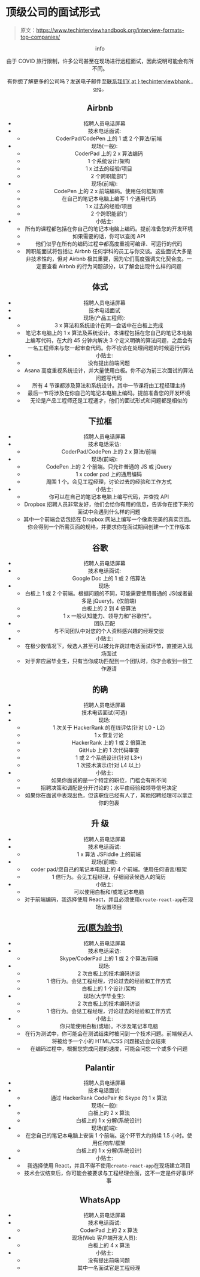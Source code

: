 # 顶级公司的面试形式

> 原文：<https://www.techinterviewhandbook.org/interview-formats-top-companies/>

<header>info

由于 COVID 旅行限制，许多公司甚至在现场进行远程面试，因此说明可能会有所不同。

有你想了解更多的公司吗？发送电子邮件至[联系我们{ at } techinterviewbhank . org](mailto:contact@techinterviewhandbook.org)。

## Airbnb[](#airbnb "Direct link to heading")

*   招聘人员电话屏幕
*   技术电话面试:
    *   CoderPad/CodePen 上的 1 或 2 个算法/前端
*   现场(一般):
    *   CoderPad 上的 2 x 算法编码
    *   1 个系统设计/架构
    *   1 x 过去的经验/项目
    *   2 个跨职能部门
*   现场(前端):
    *   CodePen 上的 2 x 前端编码。使用任何框架/库
    *   在自己的笔记本电脑上编写 1 个通用代码
    *   1 x 过去的经验/项目
    *   2 个跨职能部门
*   小贴士:
    *   所有的课程都包括在你自己的笔记本电脑上编码。提前准备您的开发环境
    *   如果需要的话，你可以查阅 API
    *   他们似乎在所有的编码过程中都高度重视可编译、可运行的代码
    *   跨职能面试将包括让 Airbnb 任何学科的员工与你交谈。这些面试大多是非技术性的，但对 Airbnb 极其重要，因为它们高度强调文化契合度。一定要查看 Airbnb 的行为问题部分，以了解会出现什么样的问题

## 体式[](#asana "Direct link to heading")

*   招聘人员电话屏幕
*   技术电话面试
*   现场(产品工程师):
    *   3 x 算法和系统设计在同一会话中在白板上完成
    *   笔记本电脑上的 1 x 算法及系统设计。本课程包括在您自己的笔记本电脑上编写代码，在大约 45 分钟内解决 3 个定义明确的算法问题，之后会有一名工程师来与您一起审查代码。你不应该在处理问题的时候运行代码
*   小贴士:
    *   没有提出前端问题
    *   Asana 高度重视系统设计，并大量使用白板。你不必为前三次面试的算法问题写代码
    *   所有 4 节课都涉及算法和系统设计。其中一节课将由工程经理主持
    *   最后一节将涉及在你自己的笔记本电脑上编码。提前准备您的开发环境
    *   无论是产品工程师还是工程通才，他们的面试形式和问题都是相似的

## 下拉框[](#dropbox "Direct link to heading")

*   招聘人员电话屏幕
*   技术电话采访:
    *   CoderPad/CodePen 上的 2 x 算法/前端
*   现场(前端):
    *   CodePen 上的 2 个前端。只允许普通的 JS 或 jQuery
    *   1 x coder pad 上的通用编码
    *   周围 1 个。会见工程经理，讨论过去的经验和工作方式
*   小贴士:
    *   你可以在自己的笔记本电脑上编写代码，并查找 API
    *   Dropbox 招聘人员非常友好，他们会给你有用的信息，告诉你在接下来的面试中会遇到什么样的问题
    *   其中一个前端会话包括在 Dropbox 网站上编写一个像素完美的真实页面。你会得到一个所需页面的规格，并要求你在面试期间创建一个工作版本

## 谷歌[](#google "Direct link to heading")

*   招聘人员电话屏幕
*   技术电话面试:
    *   Google Doc 上的 1 或 2 倍算法
*   现场:
    *   白板上 1 或 2 个前端。根据问题的不同，可能需要使用普通的 JS(或者最多是 jQuery)。(仅前端)
    *   白板上的 2 到 4 倍算法
    *   1 x 一般认知能力、领导力和“谷歌性”。
*   团队匹配
    *   与不同团队中对您的个人资料感兴趣的经理交谈
*   小贴士:
    *   在极少数情况下，候选人甚至可以被允许跳过电话面试环节，直接进入现场面试
    *   对于非应届毕业生，只有当你成功匹配到一个团队时，你才会收到一份工作邀请

## 的确[](#indeed "Direct link to heading")

*   招聘人员电话屏幕
*   技术电话面试(可选)
*   现场:
    *   1 次关于 HackerRank 的在线评估(针对 L0 - L2)
    *   1 x 恢复讨论
    *   HackerRank 上的 1 或 2 倍算法
    *   GitHub 上的 1 次代码审查
    *   1 或 2 个系统设计(针对 L3+)
    *   1 次技术演示(针对 L4 以上)
*   小贴士:
    *   如果你面试的是一个特定的职位，门槛会有所不同
    *   招聘决策和调配是分开讨论的；水平由经验和领导信号决定
    *   如果你在面试中表现出色，但该职位已经有人了，其他招聘经理可以拿走你的包裹

## 升 [](#lyft "Direct link to heading") 级

*   招聘人员电话屏幕
*   技术电话面试:
    *   1 x 算法 JSFiddle 上的前端
*   现场(前端):
    *   coder pad/您自己的笔记本电脑上的 4 个前端。使用任何语言/框架
    *   1 倍行为。会见工程经理，仔细阅读候选人的简历
*   小贴士:
    *   可以使用白板和/或笔记本电脑
    *   对于前端编码，我选择使用 React，并且必须使用`create-react-app`在现场设置项目

## [元(原为脸书)](#meta-previously-facebook "Direct link to heading")

*   招聘人员电话屏幕
*   技术电话采访:
    *   Skype/CoderPad 上的 1 或 2 个算法/前端
*   现场:
    *   2 次白板上的技术编码访谈
    *   1 倍行为。会见工程经理，讨论过去的经验和工作方式
    *   白板上的 1 个设计/架构
*   现场(大学毕业生):
    *   2 次白板上的技术编码访谈
    *   1 倍行为。会见工程经理，讨论过去的经验和工作方式
*   小贴士:
    *   你只能使用白板(或墙)。不涉及笔记本电脑
    *   在行为测试中，你可能会在测试结束时被问到一个技术问题。前端候选人将被给予一个小的 HTML/CSS 问题接近会议结束
    *   在编码过程中，根据您完成问题的速度，可能会问您一个或多个问题

## Palantir[](#palantir "Direct link to heading")

*   招聘人员电话屏幕
*   技术电话面试:
    *   通过 HackerRank CodePair 和 Skype 的 1 x 算法
*   现场(一般):
    *   白板上的 2 x 算法
    *   白板上的 1 x 分解(系统设计)
*   现场(前端):
    *   在您自己的笔记本电脑上安装 1 个前端。这个环节大约持续 1.5 小时。使用任何库/框架
    *   白板上的 1 x 分解(系统设计)
*   小贴士:
    *   我选择使用 React，并且不得不使用`create-react-app`在现场建立项目
    *   技术会议结束后，你可能会被要求与工程经理会面，这不一定是件好事/坏事

## WhatsApp[](#whatsapp "Direct link to heading")

*   招聘人员电话屏幕
*   技术电话面试:
    *   CoderPad 上的 2 x 算法
*   现场(Web 客户端开发人员):
    *   白板上的 4 x 算法
*   小贴士:
    *   没有提出前端问题
    *   其中一名面试官是工程经理

</header>